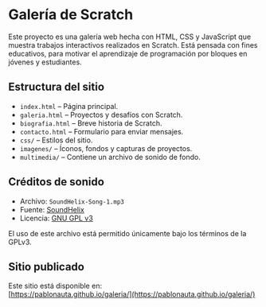 # Galería de Scratch

Este proyecto es una galería web hecha con HTML, CSS y JavaScript que muestra trabajos interactivos realizados en Scratch. Está pensada con fines educativos, para motivar el aprendizaje de programación por bloques en jóvenes y estudiantes.

##  Estructura del sitio

- `index.html` – Página principal.
- `galeria.html` – Proyectos y desafíos con Scratch.
- `biografia.html` – Breve historia de Scratch.
- `contacto.html` – Formulario para enviar mensajes.
- `css/` – Estilos del sitio.
- `imagenes/` – Íconos, fondos y capturas de proyectos.
- `multimedia/` – Contiene un archivo de sonido de fondo.

##  Créditos de sonido

- Archivo: `SoundHelix-Song-1.mp3`
- Fuente: [SoundHelix](http://www.soundhelix.com)
- Licencia: [GNU GPL v3](https://www.gnu.org/licenses/gpl-3.0.html)

El uso de este archivo está permitido únicamente bajo los términos de la GPLv3.

##  Sitio publicado

Este sitio está disponible en:  
 [https://pablonauta.github.io/galeria/](https://pablonauta.github.io/galeria/)
